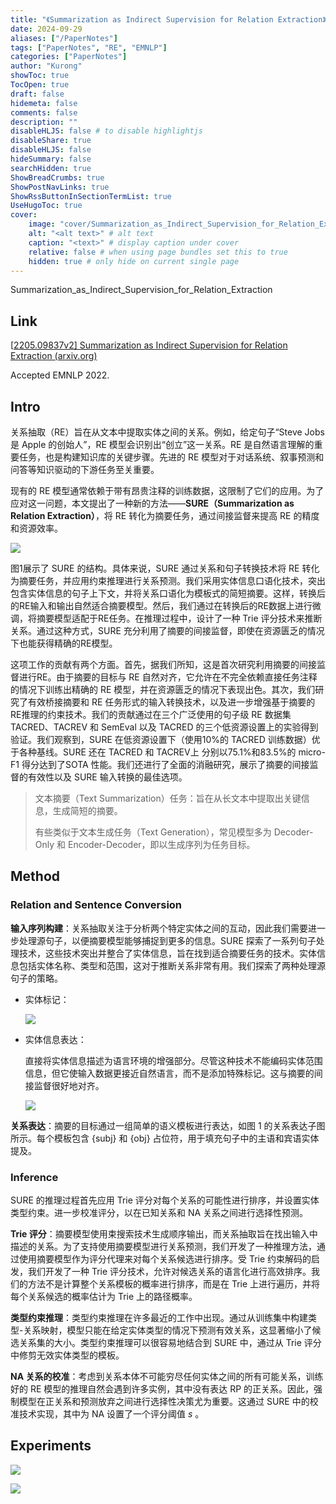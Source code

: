 ```yaml
---
title: "《Summarization as Indirect Supervision for Relation Extraction》笔记"
date: 2024-09-29
aliases: ["/PaperNotes"]
tags: ["PaperNotes", "RE", "EMNLP"]
categories: ["PaperNotes"]
author: "Kurong"
showToc: true
TocOpen: true
draft: false
hidemeta: false
comments: false
description: ""
disableHLJS: false # to disable highlightjs
disableShare: true
disableHLJS: false
hideSummary: false
searchHidden: true
ShowBreadCrumbs: true
ShowPostNavLinks: true
ShowRssButtonInSectionTermList: true
UseHugoToc: true
cover:
    image: "cover/Summarization_as_Indirect_Supervision_for_Relation_Extraction.png" # image path/url
    alt: "<alt text>" # alt text
    caption: "<text>" # display caption under cover
    relative: false # when using page bundles set this to true
    hidden: true # only hide on current single page
---
```


Summarization_as_Indirect_Supervision_for_Relation_Extraction

## Link

[[2205.09837v2\] Summarization as Indirect Supervision for Relation Extraction (arxiv.org)](https://arxiv.org/abs/2205.09837v2)

Accepted EMNLP 2022.



## Intro

关系抽取（RE）旨在从文本中提取实体之间的关系。例如，给定句子“Steve Jobs 是 Apple 的创始人”，RE 模型会识别出“创立”这一关系。RE 是自然语言理解的重要任务，也是构建知识库的关键步骤。先进的 RE 模型对于对话系统、叙事预测和问答等知识驱动的下游任务至关重要。

现有的 RE 模型通常依赖于带有昂贵注释的训练数据，这限制了它们的应用。为了应对这一问题，本文提出了一种新的方法——**SURE（Summarization as Relation Extraction）**，将 RE 转化为摘要任务，通过间接监督来提高 RE 的精度和资源效率。

![](/img/PaperNotes/Summarization_as_Indirect_Supervision_for_Relation_Extraction/img1.png)

图1展示了 SURE 的结构。具体来说，SURE 通过关系和句子转换技术将 RE 转化为摘要任务，并应用约束推理进行关系预测。我们采用实体信息口语化技术，突出包含实体信息的句子上下文，并将关系口语化为模板式的简短摘要。这样，转换后的RE输入和输出自然适合摘要模型。然后，我们通过在转换后的RE数据上进行微调，将摘要模型适配于RE任务。在推理过程中，设计了一种 Trie 评分技术来推断关系。通过这种方式，SURE 充分利用了摘要的间接监督，即使在资源匮乏的情况下也能获得精确的RE模型。

这项工作的贡献有两个方面。首先，据我们所知，这是首次研究利用摘要的间接监督进行RE。由于摘要的目标与 RE 自然对齐，它允许在不完全依赖直接任务注释的情况下训练出精确的 RE 模型，并在资源匮乏的情况下表现出色。其次，我们研究了有效桥接摘要和 RE 任务形式的输入转换技术，以及进一步增强基于摘要的RE推理的约束技术。我们的贡献通过在三个广泛使用的句子级 RE 数据集 TACRED、TACREV 和 SemEval 以及 TACRED 的三个低资源设置上的实验得到验证。我们观察到，SURE 在低资源设置下（使用10%的 TACRED 训练数据）优于各种基线。SURE 还在 TACRED 和 TACREV上 分别以75.1%和83.5%的 micro-F1 得分达到了SOTA 性能。我们还进行了全面的消融研究，展示了摘要的间接监督的有效性以及 SURE 输入转换的最佳选项。

> 文本摘要（Text Summarization）任务：旨在从长文本中提取出关键信息，生成简短的摘要。
>
> 有些类似于文本生成任务（Text Generation），常见模型多为 Decoder-Only 和 Encoder-Decoder，即以生成序列为任务目标。



## Method

### Relation and Sentence Conversion

**输入序列构建**：关系抽取关注于分析两个特定实体之间的互动，因此我们需要进一步处理源句子，以便摘要模型能够捕捉到更多的信息。SURE 探索了一系列句子处理技术，这些技术突出并整合了实体信息，旨在找到适合摘要任务的技术。实体信息包括实体名称、类型和范围，这对于推断关系非常有用。我们探索了两种处理源句子的策略。

- 实体标记：

  ![](/img/PaperNotes/Summarization_as_Indirect_Supervision_for_Relation_Extraction/img3.png)

- 实体信息表达：

  直接将实体信息描述为语言环境的增强部分。尽管这种技术不能编码实体范围信息，但它使输入数据更接近自然语言，而不是添加特殊标记。这与摘要的间接监督很好地对齐。

  ![](/img/PaperNotes/Summarization_as_Indirect_Supervision_for_Relation_Extraction/img4.png)

**关系表达**：摘要的目标通过一组简单的语义模板进行表达，如图 1 的关系表达子图所示。每个模板包含 {subj} 和 {obj} 占位符，用于填充句子中的主语和宾语实体提及。

### Inference

SURE 的推理过程首先应用 Trie 评分对每个关系的可能性进行排序，并设置实体类型约束。进一步校准评分，以在已知关系和 NA 关系之间进行选择性预测。

**Trie 评分**：摘要模型使用束搜索技术生成顺序输出，而关系抽取旨在找出输入中描述的关系。为了支持使用摘要模型进行关系预测，我们开发了一种推理方法，通过使用摘要模型作为评分代理来对每个关系候选进行排序。受 Trie 约束解码的启发，我们开发了一种 Trie 评分技术，允许对候选关系的语言化进行高效排序。我们的方法不是计算整个关系模板的概率进行排序，而是在 Trie 上进行遍历，并将每个关系候选的概率估计为 Trie 上的路径概率。

**类型约束推理**：类型约束推理在许多最近的工作中出现。通过从训练集中构建类型-关系映射，模型只能在给定实体类型的情况下预测有效关系，这显著缩小了候选关系集的大小。类型约束推理可以很容易地结合到 SURE 中，通过从 Trie 评分中修剪无效实体类型的模板。

**NA 关系的校准**：考虑到关系本体不可能穷尽任何实体之间的所有可能关系，训练好的 RE 模型的推理自然会遇到许多实例，其中没有表达 RP 的正关系。因此，强制模型在正关系和预测放弃之间进行选择性决策尤为重要。这通过 SURE 中的校准技术实现，其中为 NA 设置了一个评分阈值 $s$ 。



## Experiments

![](/img/PaperNotes/Summarization_as_Indirect_Supervision_for_Relation_Extraction/img2.png)

![](/img/PaperNotes/Summarization_as_Indirect_Supervision_for_Relation_Extraction/img5.png)
